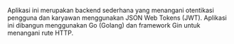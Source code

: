 Aplikasi ini merupakan backend sederhana yang menangani otentikasi pengguna dan karyawan menggunakan JSON Web Tokens (JWT). Aplikasi ini dibangun menggunakan Go (Golang) dan framework Gin untuk menangani rute HTTP.
